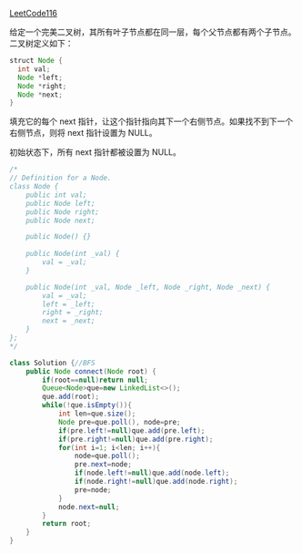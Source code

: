 [LeetCode116](https://leetcode-cn.com/problems/populating-next-right-pointers-in-each-node/)

给定一个完美二叉树，其所有叶子节点都在同一层，每个父节点都有两个子节点。二叉树定义如下：
```Java
struct Node {
  int val;
  Node *left;
  Node *right;
  Node *next;
}
```
填充它的每个 next 指针，让这个指针指向其下一个右侧节点。如果找不到下一个右侧节点，则将 next 指针设置为 NULL。

初始状态下，所有 next 指针都被设置为 NULL。



```Java
/*
// Definition for a Node.
class Node {
    public int val;
    public Node left;
    public Node right;
    public Node next;

    public Node() {}
    
    public Node(int _val) {
        val = _val;
    }

    public Node(int _val, Node _left, Node _right, Node _next) {
        val = _val;
        left = _left;
        right = _right;
        next = _next;
    }
};
*/

class Solution {//BFS
    public Node connect(Node root) {
        if(root==null)return null;
        Queue<Node>que=new LinkedList<>();
        que.add(root);
        while(!que.isEmpty()){
            int len=que.size();
            Node pre=que.poll(), node=pre;
            if(pre.left!=null)que.add(pre.left);
            if(pre.right!=null)que.add(pre.right);
            for(int i=1; i<len; i++){
                node=que.poll();
                pre.next=node;
                if(node.left!=null)que.add(node.left);
                if(node.right!=null)que.add(node.right);
                pre=node;
            }
            node.next=null;
        }
        return root;
    }
}
```